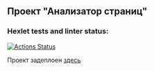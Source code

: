 ## Проект "Анализатор страниц"

### Hexlet tests and linter status:
[![Actions Status](https://github.com/vladimirbazhanov/python-project-83/workflows/hexlet-check/badge.svg)](https://github.com/vladimirbazhanov/python-project-83/actions)

Проект задеплоен [здесь](https://python-project-83-production-3143.up.railway.app)